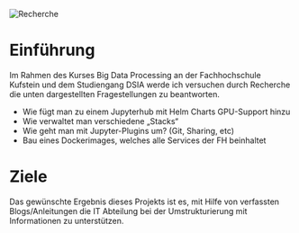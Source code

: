 ![Recherche](https://www.dtj-recherche.de/wp-content/uploads/2016/01/Recherche-1170x659.jpg)



# Einführung

Im Rahmen des Kurses Big Data Processing an der Fachhochschule Kufstein und dem Studiengang DSIA werde ich versuchen durch Recherche die unten dargestellten Fragestellungen zu beantworten.

- Wie fügt man zu einem Jupyterhub mit Helm Charts GPU-Support hinzu
- Wie verwaltet man verschiedene „Stacks“  
- Wie geht man mit Jupyter-Plugins um? (Git, Sharing, etc)
- Bau eines Dockerimages, welches alle Services der FH beinhaltet 
  	

 # Ziele

Das gewünschte Ergebnis dieses Projekts ist es, mit Hilfe von verfassten Blogs/Anleitungen die IT Abteilung bei der Umstrukturierung mit Informationen zu unterstützen. 